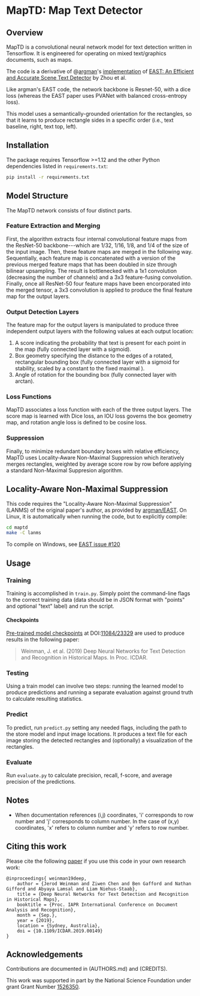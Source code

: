 # MapTD: Map Text Detector

## Overview

MapTD is a convolutional neural network model for text detection
written in Tensorflow.  It is engineered for operating on mixed
text/graphics documents, such as maps.

The code is a derivative of
@[argman](https://github.com/argman)'s 
[implementation](https://github.com/argman/EAST) of 
[EAST: An Efficient and Accurate Scene Text Detector](http://openaccess.thecvf.com/content_cvpr_2017/papers/Zhou_EAST_An_Efficient_CVPR_2017_paper.pdf)
by Zhou et al.

Like argman's EAST code, the network backbone is Resnet-50, with a dice
loss (whereas the EAST paper uses PVANet with balanced cross-entropy loss).

This model uses a semantically-grounded orientation for the
rectangles, so that it learns to produce rectangle sides in a specific
order (i.e., text baseline, right, text top, left).

## Installation

The package requires Tensorflow >=1.12 and the other Python
dependencies listed in `requirements.txt`:

```bash
pip install -r requirements.txt
```

## Model Structure

The MapTD network consists of four distinct parts.

### Feature Extraction and Merging

First, the algorithm extracts four internal convolutional feature maps
from the ResNet-50 backbone---which are 1/32, 1/16, 1/8, and 1/4 of
the size of the input image. Then, these feature maps are merged in
the following way. Sequentially, each feature map is concatenated with
a version of the previous merged feature maps that has been doubled in
size through bilinear upsampling. The result is bottlenecked with a
1x1 convolution (decreasing the number of channels) and a 3x3
feature-fusing convolution. Finally, once all ResNet-50 four feature
maps have been encorporated into the merged tensor, a 3x3 convolution
is applied to produce the final feature map for the output layers.

### Output Detection Layers

The feature map for the output layers is manipulated to produce three
independent output layers with the following values at each output
location:

1. A score indicating the probability that text is present for
   each point in the map (fully connected layer with a sigmoid).
2. Box geometry specifying the distance to the edges of a rotated,
   rectangular bounding box (fully connected layer with a sigmoid for
   stability, scaled by a constant to the fixed maximal ).
3. Angle of rotation for the bounding box (fully connected layer
   with arctan).

### Loss Functions

MapTD associates a loss function with each of the three output
layers. The score map is learned with Dice loss, an IOU loss governs
the box geometry map, and rotation angle loss is defined to be cosine
loss.

### Suppression

Finally, to minimize redundant boundary boxes with relative
efficiency, MapTD uses Locality-Aware Non-Maximal Suppression which
iteratively merges rectangles, weighted by average score row by row
before applying a standard Non-Maximal Suppresion algorithm.


## Locality-Aware Non-Maximal Suppression

This code requires the "Locality-Aware Non-Maximal Suppression"
(LANMS) of the original paper's author, as provided by
[argman/EAST](https://github.com/argman/EAST). On Linux, it is
automatically when running the code, but to explicitly compile:

```bash
cd maptd
make -C lanms
```

To compile on Windows, see 
[EAST issue #120](https://github.com/argman/EAST/issues/120)

## Usage

### Training

Training is accomplished in `train.py`. Simply point the command-line
flags to the correct training data (data should be in JSON format with
"points" and optional "text" label) and run the script.

#### Checkpoints

[Pre-trained model checkpoints](http://hdl.handle.net/11084/23329) at
DOI:[11084/23329](http://hdl.handle.net/11084/23329) are used to
produce results in the following paper:

> Weinman, J. et al. (2019) Deep Neural Networks for Text Detection
> and Recognition in Historical Maps. In Proc. ICDAR.

### Testing

Using a train model can involve two steps: running the learned model
to produce predictions and running a separate evaluation against
ground truth to calculate resulting statistics.

### Predict

To predict, run `predict.py` setting any needed flags, including the
path to the store model and input image locations. It produces a text
file for each image storing the detected rectangles and (optionally) a
visualization of the rectangles.

### Evaluate

Run `evaluate.py` to calculate precision, recall, f-score, and average
precision of the predictions.

## Notes

* When documentation references (i,j) coordinates, 'i' corresponds to
row number and 'j' corresponds to column number. In the case of (x,y)
coordinates, 'x' refers to column number and 'y' refers to row number.

## Citing this work

Please cite the following [paper](https://weinman.cs.grinnell.edu/pubs/weinman19deep.pdf) if you use this code in your own research work:

```text
@inproceedings{ weinman19deep,
    author = {Jerod Weinman and Ziwen Chen and Ben Gafford and Nathan Gifford and Abyaya Lamsal and Liam Niehus-Staab},
    title = {Deep Neural Networks for Text Detection and Recognition in Historical Maps},
    booktitle = {Proc. IAPR International Conference on Document Analysis and Recognition},
    month = {Sep.},
    year = {2019},
    location = {Sydney, Australia},
    doi = {10.1109/ICDAR.2019.00149}
} 
```

## Acknowledgements

Contributions are documented in (AUTHORS.md) and (CREDITS).

This work was supported in part by the National Science Foundation
under grant Grant Number
[1526350](http://www.nsf.gov/awardsearch/showAward.do?AwardNumber=1526350).
